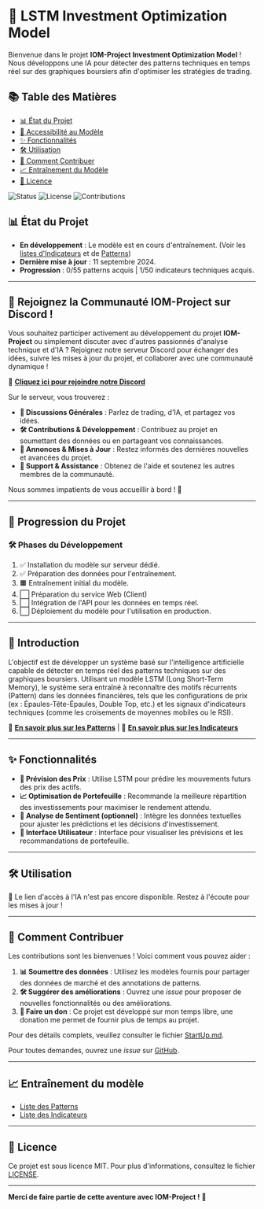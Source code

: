 # 🚀 LSTM Investment Optimization Model

Bienvenue dans le projet **IOM-Project Investment Optimization Model** ! Nous développons une IA pour détecter des patterns techniques en temps réel sur des graphiques boursiers afin d'optimiser les stratégies de trading.

## 📚 Table des Matières

- [📊 État du Projet](#état-du-projet)
- [🔑 Accessibilité au Modèle](StartUp.md)
- [✨ Fonctionnalités](#fonctionnalités)
- [🛠️ Utilisation](#utilisation)
- [🤝 Comment Contribuer](#comment-contribuer)
- [📈 Entraînement du Modèle](#entraînement-du-modèle)
- [📜 Licence](#licence)

![Status](https://img.shields.io/badge/status-active-brightgreen)
![License](https://img.shields.io/badge/license-MIT-blue)
![Contributions](https://img.shields.io/badge/contributions-welcome-orange)

## 📊 État du Projet
- **En développement** : Le modèle est en cours d'entraînement. (Voir les [listes d'Indicateurs](indicateurs.md) et de [Patterns](patterns.md))
- **Dernière mise à jour** : 11 septembre 2024.
- **Progression** : 0/55 patterns acquis | 1/50 indicateurs techniques acquis.

---

## 🚀 Rejoignez la Communauté IOM-Project sur Discord !

Vous souhaitez participer activement au développement du projet **IOM-Project** ou simplement discuter avec d'autres passionnés d'analyse technique et d'IA ? Rejoignez notre serveur Discord pour échanger des idées, suivre les mises à jour du projet, et collaborer avec une communauté dynamique !

🔗 **[Cliquez ici pour rejoindre notre Discord](https://discord.gg/rZwzuUgkPV)**

Sur le serveur, vous trouverez :
- **💬 Discussions Générales** : Parlez de trading, d'IA, et partagez vos idées.
- **🛠️ Contributions & Développement** : Contribuez au projet en soumettant des données ou en partageant vos connaissances.
- **📢 Annonces & Mises à Jour** : Restez informés des dernières nouvelles et avancées du projet.
- **🤝 Support & Assistance** : Obtenez de l'aide et soutenez les autres membres de la communauté.

Nous sommes impatients de vous accueillir à bord ! 🚀

---

## 🚧 Progression du Projet

### 🛠️ Phases du Développement
1. ✅ Installation du modèle sur serveur dédié.
2. ✅ Préparation des données pour l'entraînement.
3. 🟧 Entraînement initial du modèle.
4. ⬜ Préparation du service Web (Client)
5. ⬜ Intégration de l'API pour les données en temps réel.
6. ⬜ Déploiement du modèle pour l'utilisation en production.

---

## 🌟 Introduction

L'objectif est de développer un système basé sur l'intelligence artificielle capable de détecter en temps réel des patterns techniques sur des graphiques boursiers. Utilisant un modèle LSTM (Long Short-Term Memory), le système sera entraîné à reconnaître des motifs récurrents (Pattern) dans les données financières, tels que les configurations de prix (ex : Épaules-Tête-Épaules, Double Top, etc.) et les signaux d'indicateurs techniques (comme les croisements de moyennes mobiles ou le RSI).

🔗 **[En savoir plus sur les Patterns](patterns.md)** | 🔗 **[En savoir plus sur les Indicateurs](indicateurs.md)**

---

## ✨ Fonctionnalités

- **🔮 Prévision des Prix** : Utilise LSTM pour prédire les mouvements futurs des prix des actifs.
- **📈 Optimisation de Portefeuille** : Recommande la meilleure répartition des investissements pour maximiser le rendement attendu.
- **📝 Analyse de Sentiment (optionnel)** : Intègre les données textuelles pour ajuster les prédictions et les décisions d'investissement.
- **👥 Interface Utilisateur** : Interface pour visualiser les prévisions et les recommandations de portefeuille.

---

## 🛠️ Utilisation

🚫 Le lien d'accès à l'IA n'est pas encore disponible. Restez à l'écoute pour les mises à jour !

---

## 🤝 Comment Contribuer

Les contributions sont les bienvenues ! Voici comment vous pouvez aider :
1. **📊 Soumettre des données** : Utilisez les modèles fournis pour partager des données de marché et des annotations de patterns. 
2. **🛠️ Suggérer des améliorations** : Ouvrez une *issue* pour proposer de nouvelles fonctionnalités ou des améliorations.
3. **💸 Faire un don** : Ce projet est développé sur mon temps libre, une donation me permet de fournir plus de temps au projet.

Pour des détails complets, veuillez consulter le fichier [StartUp.md](StartUp.md).

Pour toutes demandes, ouvrez une *issue* sur [GitHub](https://github.com/XtoonsDev/IOM-Project/issues/new).

---

## 📈 Entraînement du modèle

- [Liste des Patterns](patterns.md)
- [Liste des Indicateurs](indicateurs.md)

---

## 📜 Licence

Ce projet est sous licence MIT. Pour plus d'informations, consultez le fichier [LICENSE](LICENSE).

---

**Merci de faire partie de cette aventure avec IOM-Project !** 🚀
